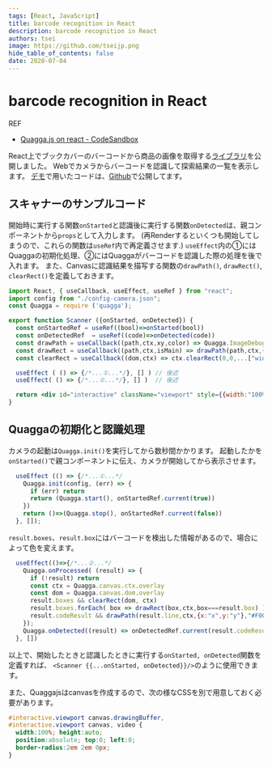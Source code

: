 ```yaml
---
tags: [React, JavaScript]
title: barcode recognition in React
description: barcode recognition in React
authors: tsei
image: https://github.com/tseijp.png
hide_table_of_contents: false
date: 2020-07-04
---
```


# barcode recognition in React

<!--truncate-->

REF

- [Quagga.js on react - CodeSandbox](https://codesandbox.io/s/quaggajs-on-react-eexx8)

React上でブックカバーのバーコードから商品の画像を取得する[ライブラリ][1]を公開しました。
Webでカメラからバーコードを認識して探索結果の一覧を表示します。
[デモ][2]で用いたコードは、[Github][2]で公開してます。

[1]: https://github.com/tseijp/use-book
[2]: https://tsei.jp/hook/use-book
[3]: https://github.com/tseijp/use-book/blob/master/src/components/Scanner.tsx

## スキャナーのサンプルコード

開始時に実行する関数`onStarted`と認識後に実行する関数`onDetected`は、親コンポーネントから`props`として入力します。
(再Renderするといくつも開始してしまうので、これらの関数は`useRef`内で再定義させます.)
`useEffect`内の①にはQuaggaの初期化処理、②にはQuaggaがバーコードを認識した際の処理を後で入れます。
また、Canvasに認識結果を描写する関数の`drawPath()`, `drawRect()`, `clearRect()`を定義しておきます。

```jsx
import React, { useCallback, useEffect, useRef } from "react";
import config from "./config-camera.json";
const Quagga = require ('quagga');

export function Scanner ({onStarted, onDetected}) {
  const onStartedRef = useRef((bool)=>onStarted(bool))
  const onDetectedRef  = useRef((code)=>onDetected(code))
  const drawPath = useCallback((path,ctx,xy,color) => Quagga.ImageDebug.drawPath(path,xy,ctx,{color,lineWidth:2}),[])
  const drawRect = useCallback((path,ctx,isMain) => drawPath(path,ctx,{x:0,y:1},isMain?'#0F0':"#00F"),[])
  const clearRect = useCallback((dom,ctx) => ctx.clearRect(0,0,...["width","height"].map(s=>Number(dom.getAttribute(s)))),[])

  useEffect ( () => {/*...①...*/}, [] ) // 後述
  useEffect( () => {/*...②...*/}, [] )  // 後述

  return <div id="interactive" className="viewport" style={{width:"100%",height:"100%"}}/>
}
```

## Quaggaの初期化と認識処理

カメラの起動は`Quagga.init()`を実行してから数秒間かかります。
起動したかを`onStarted()`で親コンポーネントに伝え、カメラが開始してから表示させます。

```jsx
  useEffect (() => {/*...①...*/
    Quagga.init(config, (err) => {
      if (err) return
      return (Quagga.start(), onStartedRef.current(true))
    })
    return ()=>(Quagga.stop(), onStartedRef.current(false))
  }, []);
```

`result.boxes`、`result.box`にはバーコードを検出した情報があるので、場合によって色を変えます。

```jsx
  useEffect(()=>{/*...②...*/
    Quagga.onProcessed( (result) => {
      if (!result) return
      const ctx = Quagga.canvas.ctx.overlay
      const dom = Quagga.canvas.dom.overlay
      result.boxes && clearRect(dom, ctx)
      result.boxes.forEach( box => drawRect(box,ctx,box===result.box) )
      result.codeResult && drawPath(result.line,ctx,{x:"x",y:"y"},"#F00")
    });
    Quagga.onDetected((result) => onDetectedRef.current(result.codeResult.code))
  }, [])
```

以上で、開始したときと認識したときに実行する`onStarted, onDetected`関数を定義すれば、
`<Scanner {{...onStarted, onDetected}}/>`のように使用できます。

また、Quaggajsはcanvasを作成するので、次の様なCSSを別で用意しておく必要があります。

```css
#interactive.viewport canvas.drawingBuffer,
#interactive.viewport canvas, video {
  width:100%; height:auto;
  position:absolute; top:0; left:0;
  border-radius:2em 2em 0px;
}
```
